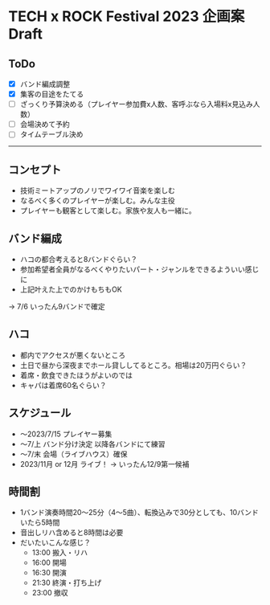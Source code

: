 # TECH x ROCK Festival 2023 企画案Draft

## ToDo
- [x] バンド編成調整
- [x] 集客の目途をたてる
- [ ] ざっくり予算決める（プレイヤー参加費x人数、客呼ぶなら入場料x見込み人数）
- [ ] 会場決めて予約
- [ ] タイムテーブル決め

---

## コンセプト
- 技術ミートアップのノリでワイワイ音楽を楽しむ
- なるべく多くのプレイヤーが楽しむ。みんな主役
- プレイヤーも観客として楽しむ。家族や友人も一緒に。

## バンド編成
- ハコの都合考えると8バンドぐらい？ 
- 参加希望者全員がなるべくやりたいパート・ジャンルをできるよういい感じに
- 上記叶えた上でのかけもちもOK

-> 7/6 いったん9バンドで確定

## ハコ
- 都内でアクセスが悪くないところ
- 土日で昼から深夜までホール貸ししてるところ。相場は20万円ぐらい？
- 着席・飲食できたほうがよいのでは
- キャパは着席60名ぐらい？

## スケジュール
- ～2023/7/15 プレイヤー募集
- ～7/上 バンド分け決定 以降各バンドにて練習
- ～7/末 会場（ライブハウス）確保
- 2023/11月 or 12月 ライブ！ -> いったん12/9第一候補

## 時間割
- 1バンド演奏時間20～25分（4～5曲）、転換込みで30分としても、10バンドいたら5時間
- 音出しリハ含めると8時間は必要
- だいたいこんな感じ？
    - 13:00 搬入・リハ
    - 16:00 開場
    - 16:30 開演
    - 21:30 終演・打ち上げ
    - 23:00 撤収

